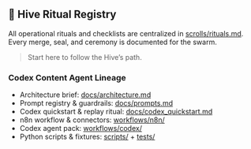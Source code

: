 ## 🐝 Hive Ritual Registry

All operational rituals and checklists are centralized in [scrolls/rituals.md](scrolls/rituals.md).  
Every merge, seal, and ceremony is documented for the swarm.

> Start here to follow the Hive’s path.

### Codex Content Agent Lineage

- Architecture brief: [docs/architecture.md](docs/architecture.md)
- Prompt registry & guardrails: [docs/prompts.md](docs/prompts.md)
- Codex quickstart & replay ritual: [docs/codex_quickstart.md](docs/codex_quickstart.md)
- n8n workflow & connectors: [workflows/n8n/](workflows/n8n)
- Codex agent pack: [workflows/codex/](workflows/codex)
- Python scripts & fixtures: [scripts/](scripts) + [tests/](tests)
